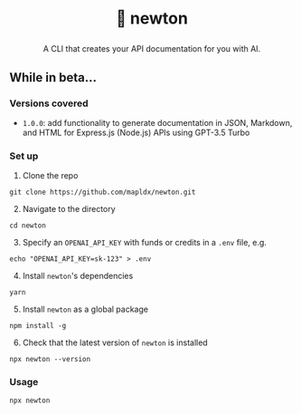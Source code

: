# <p align="center">🦊 newton</p>
<p align="center">A CLI that creates your API documentation for you with AI.</p>

## While in beta...
### Versions covered
- `1.0.0`: add functionality to generate documentation in JSON, Markdown, and HTML for Express.js (Node.js) APIs using GPT-3.5 Turbo

### Set up
1. Clone the repo
```
git clone https://github.com/mapldx/newton.git
```
2. Navigate to the directory
```
cd newton
```
3. Specify an `OPENAI_API_KEY` with funds or credits in a `.env` file, e.g.
```
echo "OPENAI_API_KEY=sk-123" > .env
```
4. Install `newton`'s dependencies
```
yarn
```
5. Install `newton` as a global package
```
npm install -g
```
6. Check that the latest version of `newton` is installed
```
npx newton --version
```

### Usage
```
npx newton
```

